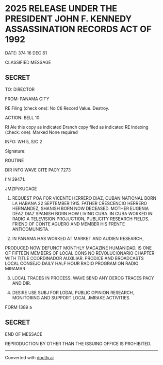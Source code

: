 # 2025 RELEASE UNDER THE PRESIDENT JOHN F. KENNEDY ASSASSINATION RECORDS ACT OF 1992

DATE: 374 16 DЕС 61

CLASSIFIED MESSAGE

## SECRET

TO: DIRECTOR

FROM: PANAMA CITY

RE Filing (check one):
No C8 Record Value. Destroy.

ACTION: BELL 10

RI Ale this copy as indicated
Dranch copy filed as indicated
RE Indexing (check: one):
Marked
None required

INFO: WH 5, S/C 2

Signature:

ROUTINE

DIR INFO WAVE CITE PACY 7273

I'N 39471.

JMZIP/KUCAGE

1. REQUEST POA FOR VICENTE HERRERO DIAZ, CUBAN NATIONAL BORN LA HABANA 22 SEPTEMBER 1915. FATHER CRESCENCIO HERRERO HERNANDEZ, SHANISH BORN NOW DECEASED. MOTHER EUGENIA DEAZ DIAZ SPANISH BORN HOW LIVING CUBA. IN CUBA WORKED IN RADIO A TELEVISION PROJUCTION, PUBLICITY RESEARCH FIELDS. FRIEND OF CONTE AGUERO AND MEMBER HIS FRENTE ANTICOMUNISTA.

2. IN PANAMA HAS WORKED AT MARKET AND AUDIEN RESEARCH,

PRODUCED NOW DEFUNCT MONTHLY MAGAZINE HUMANIDAD. IS ONE OF FIFTEEN MEMBERS OF LOCAL CONS NO REVOLUCIONARIO CHAPTER WITH TITLE COORDINADOR AUXILIAR. PRODICE AND BROADCASTS LOCAL CONSEJO DAILY HALF HOUR RADIO PROGRAM ON RADIO MIRAMAR.

3. LOCAL TRACES IN PROCESS. WAVE SEND ANY DEROG TRACES PACY AND DIR.

4. DESIRE USE SUBJ FOR LODAL PUBLIC OPINION RESEARCH, MONITORING AND SUPPORT LOCAL JMRAKE ACTIVITIES.

FORM 1389 a

## SECRET

END OF MESSACE

REPRODUCTION BY OTHER THAN THE ISSUING OFFICE IS PROHIBITED.


---
Converted with [doctly.ai](https://doctly.ai)